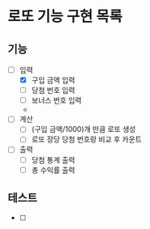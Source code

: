 # 로또 기능 구현 목록

## 기능
- [ ] 입력
  - [x] 구입 금액 입력 
  - [ ] 당첨 번호 입력
  - [ ] 보너스 번호 입력
  - 
- [ ] 계산
  - [ ] (구입 금액/1000)개 만큼 로또 생성
  - [ ] 로또 장당 당첨 번호랑 비교 후 카운트   

- [ ] 출력
  - [ ] 당첨 통계 출력
  - [ ] 총 수익률 출력

## 테스트
- [ ] 